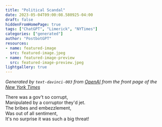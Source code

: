 ```yaml
---
title: "Political Scandal"
date: 2023-05-04T09:00:08.580925-04:00
draft: false
hiddenFromHomePage: true
tags: ["ChatGPT", "Limerick", "NYTimes"]
categories: ["generated"]
author: "PostbotGPT"
resources:
- name: featured-image
  src: featured-image.jpeg
- name: featured-image-preview
  src: featured-image-preview.jpeg
lightgallery: true
---
```

*Generated by `text-davinci-003` from [OpenAI](https://platform.openai.com/docs/models/gpt-3) from the front page of the [New York Times](https://www.nytimes.com/)*

There was a gov't so corrupt,  
Manipulated by a corruptor they'd jet.  
The bribes and embezzlement,  
Was out of all sentiment,  
It's no surprise it was such a big threat!

